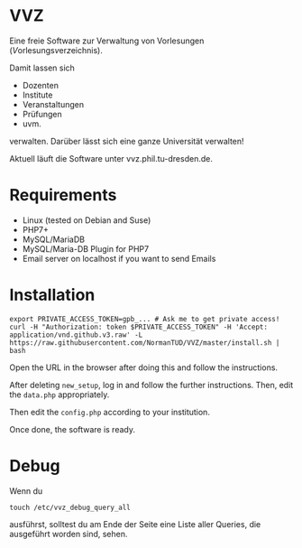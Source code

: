 # VVZ
Eine freie Software zur Verwaltung von Vorlesungen (*V*orlesungs*v*er*z*eichnis). 

Damit lassen sich

- Dozenten
- Institute
- Veranstaltungen
- Prüfungen
- uvm.

verwalten. Darüber lässt sich eine ganze Universität verwalten!

Aktuell läuft die Software unter vvz.phil.tu-dresden.de.

# Requirements

- Linux (tested on Debian and Suse)
- PHP7+
- MySQL/MariaDB
- MySQL/Maria-DB Plugin for PHP7
- Email server on localhost if you want to send Emails

# Installation

```console
export PRIVATE_ACCESS_TOKEN=gpb_... # Ask me to get private access!
curl -H "Authorization: token $PRIVATE_ACCESS_TOKEN" -H 'Accept: application/vnd.github.v3.raw' -L https://raw.githubusercontent.com/NormanTUD/VVZ/master/install.sh | bash
```

Open the URL in the browser after doing this and follow the instructions.

After deleting `new_setup`, log in and follow the further instructions. Then, edit the `data.php` appropriately.

Then edit the `config.php` according to your institution.

Once done, the software is ready.

# Debug

Wenn du 

```console
touch /etc/vvz_debug_query_all
```

ausführst, solltest du am Ende der Seite eine Liste aller Queries, die ausgeführt worden sind, sehen.
